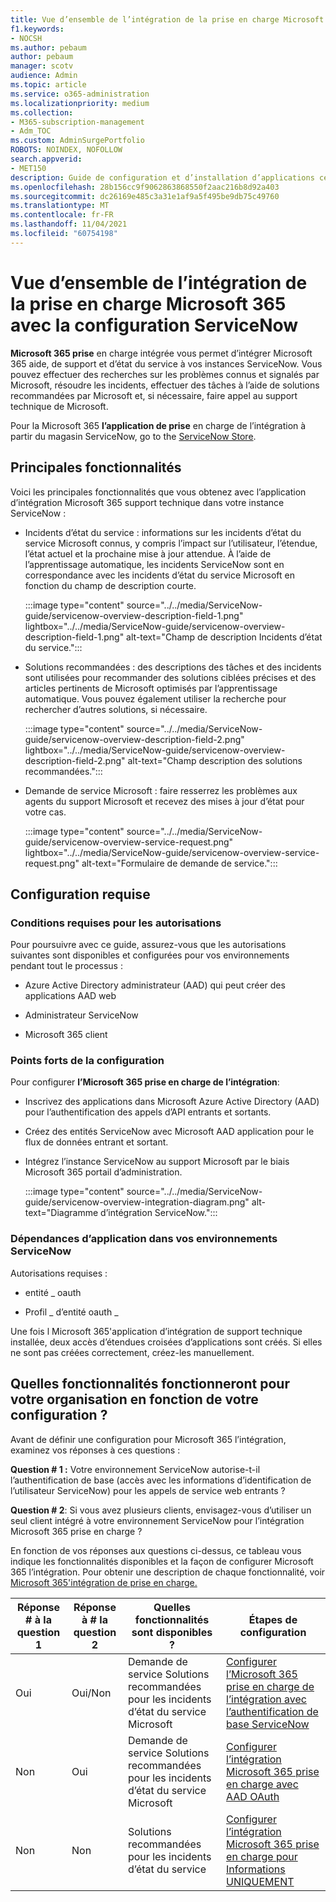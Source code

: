 ```yaml
---
title: Vue d’ensemble de l’intégration de la prise en charge Microsoft 365 avec la configuration ServiceNow
f1.keywords:
- NOCSH
ms.author: pebaum
author: pebaum
manager: scotv
audience: Admin
ms.topic: article
ms.service: o365-administration
ms.localizationpriority: medium
ms.collection:
- M365-subscription-management
- Adm_TOC
ms.custom: AdminSurgePortfolio
ROBOTS: NOINDEX, NOFOLLOW
search.appverid:
- MET150
description: Guide de configuration et d’installation d’applications certifiées étendues pour ServiceNow.
ms.openlocfilehash: 28b156cc9f9062863868550f2aac216b8d92a403
ms.sourcegitcommit: dc26169e485c3a31e1af9a5f495be9db75c49760
ms.translationtype: MT
ms.contentlocale: fr-FR
ms.lasthandoff: 11/04/2021
ms.locfileid: "60754198"
---
```

# <a name="microsoft-365-support-integration-with-servicenow-configuration-overview"></a>Vue d’ensemble de l’intégration de la prise en charge Microsoft 365 avec la configuration ServiceNow

**Microsoft 365 prise** en charge intégrée vous permet d’intégrer Microsoft 365 aide, de support et d’état du service à vos instances ServiceNow. Vous pouvez effectuer des recherches sur les problèmes connus et signalés par Microsoft, résoudre les incidents, effectuer des tâches à l’aide de solutions recommandées par Microsoft et, si nécessaire, faire appel au support technique de Microsoft.

Pour la Microsoft 365 **l’application de prise** en charge de l’intégration à partir du magasin ServiceNow, go to the [ServiceNow Store](https://store.servicenow.com/sn_appstore_store.do#!/store/application/6d05c93f1b7784507ddd4227cc4bcb9f).

## <a name="key-features"></a>Principales fonctionnalités

Voici les principales fonctionnalités que vous obtenez avec l’application d’intégration Microsoft 365 support technique dans votre instance ServiceNow :

- Incidents d’état du service : informations sur les incidents d’état du service Microsoft connus, y compris l’impact sur l’utilisateur, l’étendue, l’état actuel et la prochaine mise à jour attendue. À l’aide de l’apprentissage automatique, les incidents ServiceNow sont en correspondance avec les incidents d’état du service Microsoft en fonction du champ de description courte.

    :::image type="content" source="../../media/ServiceNow-guide/servicenow-overview-description-field-1.png" lightbox="../../media/ServiceNow-guide/servicenow-overview-description-field-1.png" alt-text="Champ de description Incidents d’état du service.":::

- Solutions recommandées : des descriptions des tâches et des incidents sont utilisées pour recommander des solutions ciblées précises et des articles pertinents de Microsoft optimisés par l’apprentissage automatique. Vous pouvez également utiliser la recherche pour rechercher d’autres solutions, si nécessaire.

    :::image type="content" source="../../media/ServiceNow-guide/servicenow-overview-description-field-2.png" lightbox="../../media/ServiceNow-guide/servicenow-overview-description-field-2.png" alt-text="Champ description des solutions recommandées.":::

- Demande de service Microsoft : faire resserrez les problèmes aux agents du support Microsoft et recevez des mises à jour d’état pour votre cas.

    :::image type="content" source="../../media/ServiceNow-guide/servicenow-overview-service-request.png" lightbox="../../media/ServiceNow-guide/servicenow-overview-service-request.png" alt-text="Formulaire de demande de service.":::

## <a name="prerequisites"></a>Configuration requise

### <a name="permissions-requirements"></a>Conditions requises pour les autorisations

Pour poursuivre avec ce guide, assurez-vous que les autorisations suivantes sont disponibles et configurées pour vos environnements pendant tout le processus :

- Azure Active Directory administrateur (AAD) qui peut créer des applications AAD web

- Administrateur ServiceNow

- Microsoft 365 client

### <a name="configuration-highlights"></a>Points forts de la configuration

Pour configurer **l’Microsoft 365 prise en charge de l’intégration**:

- Inscrivez des applications dans Microsoft Azure Active Directory (AAD) pour l’authentification des appels d’API entrants et sortants.

- Créez des entités ServiceNow avec Microsoft AAD application pour le flux de données entrant et sortant.

- Intégrez l’instance ServiceNow au support Microsoft par le biais Microsoft 365 portail d’administration.

    :::image type="content" source="../../media/ServiceNow-guide/servicenow-overview-integration-diagram.png" alt-text="Diagramme d’intégration ServiceNow.":::

### <a name="application-dependencies-in-your-servicenow-environments"></a>Dépendances d’application dans vos environnements ServiceNow

Autorisations requises :

- entité \_ oauth

- Profil \_ d’entité oauth \_

Une fois l Microsoft 365'application d’intégration de support technique installée, deux accès d’étendues croisées d’applications sont créés. Si elles ne sont pas créées correctement, créez-les manuellement.

## <a name="what-features-will-work-for-your-organization-based-on-your-configuration"></a>Quelles fonctionnalités fonctionneront pour votre organisation en fonction de votre configuration ?

Avant de définir une configuration pour Microsoft 365 l’intégration, examinez vos réponses à ces questions :

**Question \# 1 :** Votre environnement ServiceNow autorise-t-il l’authentification de base (accès avec les informations d’identification de l’utilisateur ServiceNow) pour les appels de service web entrants ?

**Question \# 2**: Si vous avez plusieurs clients, envisagez-vous d’utiliser un seul client intégré à votre environnement ServiceNow pour l’intégration Microsoft 365 prise en charge ?

En fonction de vos réponses aux questions ci-dessus, ce tableau vous indique les fonctionnalités disponibles et la façon de configurer Microsoft 365 l’intégration. Pour obtenir une description de chaque fonctionnalité, voir [Microsoft 365'intégration de prise en charge.](https://store.servicenow.com/sn_appstore_store.do#!/store/application/6d05c93f1b7784507ddd4227cc4bcb9f)

| Réponse \# à la question 1 | Réponse à \# la question 2 | Quelles fonctionnalités sont disponibles ? | Étapes de configuration |
|---------------------|---------------------|-----------|----------------|
| Oui                 | Oui/Non              | Demande de service Solutions recommandées pour les incidents d’état du service Microsoft | [Configurer l’Microsoft 365 prise en charge de l’intégration avec l’authentification de base ServiceNow](servicenow-basic-authentication.md) |
| Non                  | Oui                 | Demande de service Solutions recommandées pour les incidents d’état du service Microsoft | [Configurer l’intégration Microsoft 365 prise en charge avec AAD OAuth](servicenow-aad-oauth-token.md)                 |
| Non                  | Non                  | Solutions recommandées pour les incidents d’état du service                           | [Configurer l’intégration Microsoft 365 prise en charge pour Informations UNIQUEMENT](servicenow-service-health-incidents-solutions-only.md)                    |
